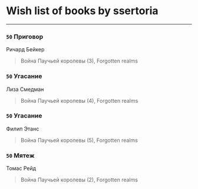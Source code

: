 # Wish list of books by ssertoria
---

### `50` Приговор
Ричард Бейкер
> Война Паучьей королевы (3), Forgotten realms

### `50` Угасание
Лиза Смедман
> Война Паучьей королевы (4), Forgotten realms

### `50` Угасание
Филип Этанс
> Война Паучьей королевы (5), Forgotten realms

### `50` Мятеж
Томас Рейд
> Война Паучьей королевы (2), Forgotten realms

